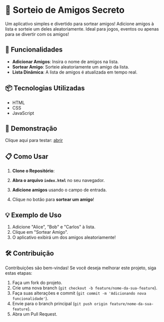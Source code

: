 # 🎉 Sorteio de Amigos Secreto

Um aplicativo simples e divertido para sortear amigos! Adicione amigos à lista e sorteie um deles aleatoriamente. Ideal para jogos, eventos ou apenas para se divertir com os amigos!

## 🚀 Funcionalidades

- **Adicionar Amigos**: Insira o nome de amigos na lista.
- **Sortear Amigo**: Sorteie aleatoriamente um amigo da lista.
- **Lista Dinâmica**: A lista de amigos é atualizada em tempo real.

## 📦 Tecnologias Utilizadas

- HTML
- CSS
- JavaScript

## 📸 Demonstração
Clique aqui para testar: 
[abrir]( https://jhonferreira17.github.io/Sorteio-de-Amigos/)

## 📋 Como Usar

1. **Clone o Repositório**:

2. **Abra o arquivo `index.html`** no seu navegador.

3. **Adicione amigos** usando o campo de entrada.

4. Clique no botão para **sortear um amigo**!

## 💡 Exemplo de Uso

1. Adicione "Alice", "Bob" e "Carlos" à lista.
2. Clique em "Sortear Amigo".
3. O aplicativo exibirá um dos amigos aleatoriamente!

## 🛠️ Contribuição

Contribuições são bem-vindas! Se você deseja melhorar este projeto, siga estas etapas:

1. Faça um fork do projeto.
2. Crie uma nova branch (`git checkout -b feature/nome-da-sua-feature`).
3. Faça suas alterações e commit (`git commit -m 'Adicionando nova funcionalidade'`).
4. Envie para o branch principal (`git push origin feature/nome-da-sua-feature`).
5. Abra um Pull Request.
